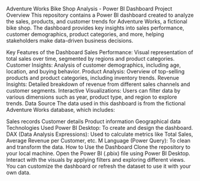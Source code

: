 Adventure Works Bike Shop Analysis - Power BI Dashboard
Project Overview
This repository contains a Power BI dashboard created to analyze the sales, products, and customer trends for Adventure Works, a fictional bike shop. The dashboard provides key insights into sales performance, customer demographics, product categories, and more, helping stakeholders make data-driven business decisions.

Key Features of the Dashboard
Sales Performance: Visual representation of total sales over time, segmented by regions and product categories.
Customer Insights: Analysis of customer demographics, including age, location, and buying behavior.
Product Analysis: Overview of top-selling products and product categories, including inventory trends.
Revenue Insights: Detailed breakdown of revenue from different sales channels and customer segments.
Interactive Visualizations: Users can filter data by various dimensions such as year, product type, and region to explore trends.
Data Source
The data used in this dashboard is from the fictional Adventure Works database, which includes:

Sales records
Customer details
Product information
Geographical data
Technologies Used
Power BI Desktop: To create and design the dashboard.
DAX (Data Analysis Expressions): Used to calculate metrics like Total Sales, Average Revenue per Customer, etc.
M Language (Power Query): To clean and transform the data.
How to Use the Dashboard
Clone the repository to your local machine.
Open the Power BI (.pbix) file using Power BI Desktop.
Interact with the visuals by applying filters and exploring different views.
You can customize the dashboard or refresh the dataset to use it with your own data.
